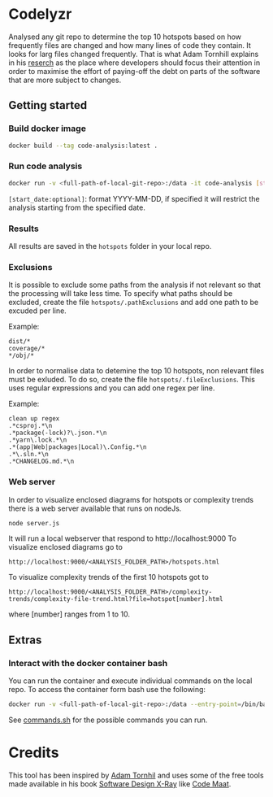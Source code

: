 Codelyzr
========
Analysed any git repo to determine the top 10 hotspots based on how
frequently files are changed and how many lines of code they contain.
It looks for larg files changed frequently.
That is what Adam Tornhill explains in his [reserch](https://codescene.com/hubfs/web_docs/CodeSceneUseCasesAndRoles.pdf)
as the place where developers should focus their attention in order
to maximise the effort of paying-off the debt on parts of
the software that are more subject to changes.

Getting started
---------------

### Build docker image
```bash
docker build --tag code-analysis:latest .
```
### Run code analysis
```bash
docker run -v <full-path-of-local-git-repo>:/data -it code-analysis [start_date:optional]
```
`[start_date:optional]`: format YYYY-MM-DD, if specified it will restrict the
analysis starting from the specified date.

### Results
All results are saved in the `hotspots` folder in your local repo.

### Exclusions
It is possible to exclude some paths from the analysis if not relevant
so that the processing will take less time.
To specify what paths should be excluded, create the 
file `hotspots/.pathExclusions` and add one path to be excuded
per line.

Example:
```
dist/*
coverage/*
*/obj/*
```

In order to normalise data to detemine the top 10 hotspots,
non relevant files must be exluded.
To do so, create the file `hotspots/.fileExclusions`. This
uses regular expressions and you can add one regex per line.

Example:
```
clean up regex
.*csproj.*\n
.*package(-lock)?\.json.*\n
.*yarn\.lock.*\n
.*(app|Web|packages|Local)\.Config.*\n
.*\.sln.*\n
.*CHANGELOG.md.*\n
```

### Web server
In order to visualize enclosed diagrams for hotspots or complexity trends
there is a web server available that runs on nodeJs.

```bash
node server.js
```

It will run a local webserver that respond to http://localhost:9000
To visualize enclosed diagrams go to
```
http://localhost:9000/<ANALYSIS_FOLDER_PATH>/hotspots.html
```
To visualize complexity trends of the first 10 hotspots got to
```
http://localhost:9000/<ANALYSIS_FOLDER_PATH>/complexity-trends/complexity-file-trend.html?file=hotspot[number].html
```
where [number] ranges from 1 to 10.

Extras
------
### Interact with the docker container bash
You can run the container and execute individual commands on the local repo.
To access the container form bash use the following:
```bash
docker run -v <full-path-of-local-git-repo>:/data --entry-point=/bin/bash -it code-analysis
```
See [commands.sh](commands.sh) for the possible commands you can run.

Credits
=======
This tool has been inspired by [Adam Tornhil](https://youtu.be/SdUewLCHWvU)
and uses some of the free tools made available in his book
[Software Design X-Ray](https://pragprog.com/titles/atevol/software-design-x-rays/)
like [Code Maat](https://github.com/adamtornhill/code-maat).
